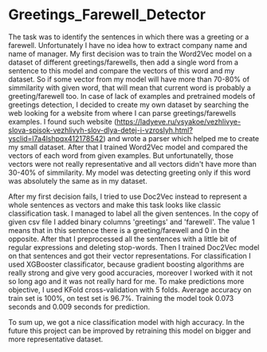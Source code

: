 # Greetings_Farewell_Detector
The task was to identify the sentences in which there was a greeting or a farewell. Unfortunately I have no idea how to extract company name and name of manager.
My first decision was to train the Word2Vec model on a dataset of different greetings/farewells, then add
a single word from a sentence to this model and compare the vectors of this word and my dataset. 
So if some vector from my model will have more than 70-80% of simmilarity with given word, that will mean
that current word is probably a greeting/farewell too.
In case of lack of examples and pretrained models of greetings detection, I decided to create my own dataset
by searching the web looking for a website from where I can parse greetings/farewells examples.
I found such website (https://ladyeve.ru/vsyakoe/vezhlivye-slova-spisok-vezhlivyh-slov-dlya-detej-i-vzroslyh.html?ysclid=l7a4lshpqx412178542) 
and wrote a parser which helped me to create my small dataset.
After that I trained Word2Vec model and compared the vectors of each word from given examples. But unfortunatelly,
those vectors were not really representative and all vectors didn't have more than 30-40% of simmilarity.
My model was detecting greeting only if this word was absolutely the same as in my dataset.

After my first decision fails, I tried to use Doc2Vec instead to represent a whole sentences as vectors 
and make this task looks like classic classification task. I managed to label all the given sentences. 
In the copy of given csv file I added binary columns 'greetings' and 'farewell'. The value 1 means that in this 
sentence there is a greeting/farewell and 0 in the opposite. After that I preprocessed all the sentences 
with a little bit of regular expressions and deleting stop-words. Then I trained Doc2Vec model on that 
sentences and got their vector representations.
For classification I used XGBooster classificator, because gradient boosting algorithms are really strong and give very good accuracies,
moreover I worked with it not so long ago and it was not really hard for me. To make predictions more objective, 
I used KFold cross-validation with 5 folds. Average accuracy on train set is 100%, on test set is 96.7%.
Training the model took 0.073 seconds and 0.009 seconds for prediction. 

To sum up, we got a nice classification model with high accuracy. In the future this project can be improved 
by retraining this model on bigger and more representative dataset.
